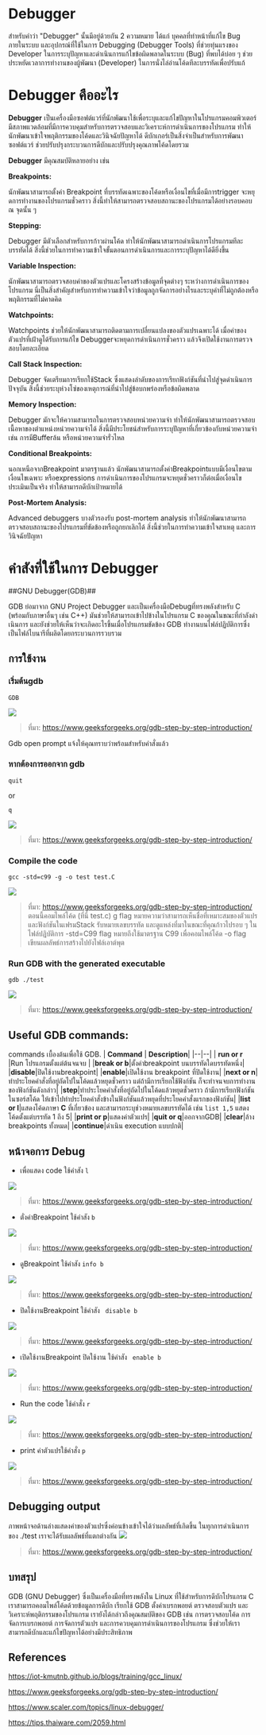 # Debugger

สำหรับคำว่า "Debugger"  นั้นมีอยู่ด้วยกัน 2  ความหมาย ได้แก่ บุคคลที่ทำหน้าที่แก้ไข Bug  ภายในระบบ และอุปกรณ์ที่ใช้ในการ Debugging (Debugger Tools)  ที่ช่วยทุ่นแรงของ Developer  ในการระบุปัญหาและดำเนินการแก้ไขข้อผิดพลาดในระบบ (Bug)  ที่พบได้บ่อย ๆ ช่วยประหยัดเวลาการทำงานของผู้พัฒนา (Developer)  ในการนั่งไล่อ่านโค้ดทีละบรรทัดเพื่อปรับแก้
# Debugger คืออะไร

**Debugger**  เป็นเครื่องมือซอฟต์แวร์ที่นักพัฒนาใช้เพื่อระบุและแก้ไขปัญหาในโปรแกรมคอมพิวเตอร์ มีสภาพแวดล้อมที่มีการควบคุมสําหรับการตรวจสอบและวิเคราะห์การดําเนินการของโปรแกรม ทําให้นักพัฒนาเข้าใจพฤติกรรมของโค้ดและวินิจฉัยปัญหาได้ ดีบักเกอร์เป็นสิ่งจําเป็นสําหรับการพัฒนาซอฟต์แวร์ ช่วยปรับปรุงกระบวนการดีบักและปรับปรุงคุณภาพโค้ดโดยรวม

**Debugger** มีคุณสมบัติหลายอย่าง เช่น

**Breakpoints:**

นักพัฒนาสามารถตั้งค่า Breakpoint ที่บรรทัดเฉพาะของโค้ดหรือเงื่อนไขที่เมื่อมีการtrigger จะหยุดการทํางานของโปรแกรมชั่วคราว สิ่งนี้ทําให้สามารถตรวจสอบสถานะของโปรแกรมได้อย่างรอบคอบ ณ จุดนั้น ๆ

**Stepping:**

Debugger มีตัวเลือกสําหรับการก้าวผ่านโค้ด ทําให้นักพัฒนาสามารถดําเนินการโปรแกรมทีละบรรทัดได้ สิ่งนี้ช่วยในการทําความเข้าใจขั้นตอนการดําเนินการและการระบุปัญหาได้ดียิ่งขึ้น

**Variable Inspection:**

นักพัฒนาสามารถตรวจสอบค่าของตัวแปรและโครงสร้างข้อมูลที่จุดต่างๆ ระหว่างการดําเนินการของโปรแกรม นี่เป็นสิ่งสําคัญสําหรับการทําความเข้าใจว่าข้อมูลถูกจัดการอย่างไรและระบุค่าที่ไม่ถูกต้องหรือพฤติกรรมที่ไม่คาดคิด

**Watchpoints:**

Watchpoints ช่วยให้นักพัฒนาสามารถติดตามการเปลี่ยนแปลงของตัวแปรเฉพาะได้ เมื่อค่าของตัวแปรที่เฝ้าดูได้รับการแก้ไข Debuggerจะหยุดการดําเนินการชั่วคราว แล้วจึงเปิดใช้งานการตรวจสอบโดยละเอียด

**Call Stack Inspection:**

Debugger จัดเตรียมการเรียกใช้Stack ซึ่งแสดงลําดับของการเรียกฟังก์ชันที่นําไปสู่จุดดําเนินการปัจจุบัน สิ่งนี้ช่วยระบุห่วงโซ่ของเหตุการณ์ที่นําไปสู่ข้อบกพร่องหรือข้อผิดพลาด

**Memory Inspection:**

Debugger มักจะให้ความสามารถในการตรวจสอบหน่วยความจํา ทําให้นักพัฒนาสามารถตรวจสอบเนื้อหาของตําแหน่งหน่วยความจําได้ สิ่งนี้มีประโยชน์สําหรับการระบุปัญหาที่เกี่ยวข้องกับหน่วยความจํา เช่น การมีBufferล้น หรือหน่วยความจํารั่วไหล

**Conditional Breakpoints:**

นอกเหนือจากBreakpoint มาตรฐานแล้ว นักพัฒนาสามารถตั้งค่าBreakpointแบบมีเงื่อนไขตามเงื่อนไขเฉพาะ หรือexpressions การดําเนินการของโปรแกรมจะหยุดชั่วคราวก็ต่อเมื่อเงื่อนไขประเมินเป็นจริง ทําให้สามารถดีบักเป้าหมายได้

**Post-Mortem Analysis:**

Advanced debuggers  บางตัวรองรับ  post-mortem analysis  ทําให้นักพัฒนาสามารถตรวจสอบสถานะของโปรแกรมที่ขัดข้องหรือถูกยกเลิกได้ สิ่งนี้ช่วยในการทําความเข้าใจสาเหตุ  และการวินิจฉัยปัญหา

# คำสังที่ใช้ในการ  Debugger

##GNU Debugger(GDB)##

GDB ย่อมาจาก GNU Project Debugger และเป็นเครื่องมือDebugที่ทรงพลังสําหรับ C (พร้อมกับภาษาอื่นๆ เช่น C++) มันช่วยให้สามารถเข้าไปข้างในโปรแกรม C ของคุณในขณะที่กําลังดําเนินการ และยังช่วยให้เห็นว่าจะเกิดอะไรขึ้นเมื่อโปรแกรมขัดข้อง GDB ทํางานบนไฟล์ปฏิบัติการซึ่งเป็นไฟล์ไบนารีที่ผลิตโดยกระบวนการรวบรวม

## การใช้งาน

 ### เริ่มต้นgdb
`GDB`

<img src="https://media.geeksforgeeks.org/wp-content/uploads/20231215171225/304.webp">

> ที่มา: https://www.geeksforgeeks.org/gdb-step-by-step-introduction/

Gdb open prompt  แจ้งให้คุณทราบว่าพร้อมสําหรับคําสั่งแล้ว 
### หากต้องการออกจาก gdb 

    quit
or

    q

<img src="https://media.geeksforgeeks.org/wp-content/uploads/20231215171324/quit_gdb.png">

> ที่มา: https://www.geeksforgeeks.org/gdb-step-by-step-introduction/

### Compile the code

    gcc -std=c99 -g -o test test.C
<img src="https://media.geeksforgeeks.org/wp-content/uploads/20231215171445/306.webp">

> ที่มา: https://www.geeksforgeeks.org/gdb-step-by-step-introduction/
ตอนนี้คอมไพล์โค้ด (ที่นี่ test.c) g flag  หมายความว่าสามารถเห็นชื่อที่เหมาะสมของตัวแปรและฟังก์ชันในเฟรมStack รับหมายเลขบรรทัด และดูแหล่งที่มาในขณะที่คุณก้าวไปรอบ ๆ ในไฟล์ปฏิบัติการ -std=C99 flag  หมายถึงใช้มาตรฐาน C99  เพื่อคอมไพล์โค้ด -o flag  เขียนผลลัพธ์การสร้างไปยังไฟล์เอาต์พุต

### Run GDB with the generated executable

    gdb ./test
<img src="https://media.geeksforgeeks.org/wp-content/uploads/20231215171511/307.webp">

> ที่มา: https://www.geeksforgeeks.org/gdb-step-by-step-introduction/

## Useful GDB commands:

commands เบื้องต้นเพื่อใช้ GDB.
| **Command** |  **Description**|
|--|--|
| **run or r** |Run โปรแกรมตั้งแต่ต้นจนจบ  |
|**break or b**|ตั้งค่าbreakpoint บนบรรทัดใดบรรทัดหนึ่ง|
|**disable**|ปิดใช้งานbreakpoint|
|**enable**|เปิดใช้งาน breakpoint ที่ปิดใช้งาน|
|**next or n**|ทำประโยคคำสั่งที่อยู่ถัดไปในโค้ดแล้วหยุดชั่วคราว แต่ถ้ามีการเรียกใช้ฟังก์ชัน ก็จะทำจนจบการทำงานของฟังก์ชันดังกล่าว|
|**step**|ทำประโยคคำสั่งที่อยู่ถัดไปในโค้ดแล้วหยุดชั่วคราว ถ้ามีการเรียกฟังก์ชันในซอร์สโค้ด ให้เข้าไปทำประโยคคำสั่งข้างในฟังก์ชันแล้วหยุดที่ประโยคคำสั่งแรกของฟังก์ชัน|
|**list or l**|แสดงโค้ดภาษา  **C**  ที่เกี่ยวข้อง และสามารถระบุช่วงหมายเลขบรรทัดได้ เช่น  `list 1,5`  แสดงโค้ดตั้งแต่บรรทัด 1 ถึง 5|
|**print or p**|แสดงค่าตัวแปร|
|**quit or q**|ออกจากGDB|
|**clear**|ล้าง breakpoints ทั้งหมด|
|**continue**|ดำเนิน execution แบบปกติ|

## หน้าจอการ Debug

- เพื่อแสดง code ใช้คำสัง `l`

<img src="https://media.geeksforgeeks.org/wp-content/uploads/20231215171542/list-1.png">

> ที่มา: https://www.geeksforgeeks.org/gdb-step-by-step-introduction/

- ตั่งค่าBreakpoint ใช้คำสัง `b`

<img src="https://media.geeksforgeeks.org/wp-content/uploads/20231215171607/breakpoint.png">

> ที่มา: https://www.geeksforgeeks.org/gdb-step-by-step-introduction/

- ดูBreakpoint ใช้คำสัง  `info b`

<img src="https://media.geeksforgeeks.org/wp-content/uploads/20231215171636/info_b.png">

> ที่มา: https://www.geeksforgeeks.org/gdb-step-by-step-introduction/

- ปิดใช้งานBreakpoint ใช้คำสัง ` disable b`

<img src="https://media.geeksforgeeks.org/wp-content/uploads/20231215171701/disable.png">

> ที่มา: https://www.geeksforgeeks.org/gdb-step-by-step-introduction/

- เปิดใช้งานBreakpoint ปิดใช้งาน ใช้คำสัง ` enable b`

<img src="https://media.geeksforgeeks.org/wp-content/uploads/20231215171730/enable-1.png">

> ที่มา: https://www.geeksforgeeks.org/gdb-step-by-step-introduction/

- Run the code ใช้คำสั่ง `r`

<img src="https://media.geeksforgeeks.org/wp-content/uploads/20231215171817/first_run.png">

> ที่มา: https://www.geeksforgeeks.org/gdb-step-by-step-introduction/

- print ค่าตัวแปรใช้คำสั่ง `p`

<img src="https://media.geeksforgeeks.org/wp-content/uploads/20231215171846/print_value_x.png">

> ที่มา: https://www.geeksforgeeks.org/gdb-step-by-step-introduction/

## Debugging output
ภาพหน้าจอด้านล่างแสดงค่าของตัวแปรซึ่งค่อนข้างเข้าใจได้ว่าผลลัพธ์ที่เกิดขึ้น ในทุกการดําเนินการของ ./test  เราจะได้รับผลลัพธ์ที่แตกต่างกัน
<img src="https://media.geeksforgeeks.org/wp-content/uploads/20231215171923/308.webp">

> ที่มา: https://www.geeksforgeeks.org/gdb-step-by-step-introduction/

## บทสรุป

GDB (GNU Debugger)  ซึ่งเป็นเครื่องมือที่ทรงพลังใน Linux  ที่ใช้สําหรับการดีบักโปรแกรม C เราสามารถคอมไพล์โค้ดด้วยข้อมูลการดีบัก เรียกใช้ GDB  ตั้งค่าเบรกพอยต์ ตรวจสอบตัวแปร และวิเคราะห์พฤติกรรมของโปรแกรม เรายังได้กล่าวถึงคุณสมบัติของ GDB  เช่น การตรวจสอบโค้ด การจัดการเบรกพอยต์ การจัดการตัวแปร และการควบคุมการดําเนินการของโปรแกรม ซึ่งช่วยให้เราสามารถดีบักและแก้ไขปัญหาได้อย่างมีประสิทธิภาพ

## References

https://iot-kmutnb.github.io/blogs/training/gcc_linux/

https://www.geeksforgeeks.org/gdb-step-by-step-introduction/

https://www.scaler.com/topics/linux-debugger/

https://tips.thaiware.com/2059.html

